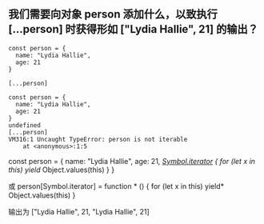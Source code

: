 ## 我们需要向对象 person 添加什么，以致执行 [...person] 时获得形如 ["Lydia Hallie", 21] 的输出？
```
const person = {
  name: "Lydia Hallie",
  age: 21
}

[...person] 
```


```
const person = {
  name: "Lydia Hallie",
  age: 21
}
undefined
[...person]
VM316:1 Uncaught TypeError: person is not iterable
    at <anonymous>:1:5

```

const person = {
  name: "Lydia Hallie",
  age: 21,
  *[Symbol.iterator]() { for (let x in this) yield* Object.values(this) }
}

或 person[Symbol.iterator] = function * () { for (let x in this) yield* Object.values(this) }

输出为
["Lydia Hallie", 21, "Lydia Hallie", 21]